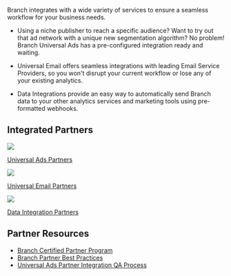 Branch integrates with a wide variety of services to ensure a seamless workflow for your business needs.

  - Using a niche publisher to reach a specific audience? Want to try out that ad network with a unique new segmentation algorithm? No problem! Branch Universal Ads has a pre-configured integration ready and waiting.

  - Universal Email offers seamless integrations with leading Email Service Providers, so you won't disrupt your current workflow or lose any of your existing analytics.

  - Data Integrations provide an easy way to automatically send Branch data to your other analytics services and marketing tools using pre-formatted webhooks.

## Integrated Partners
<div class="nav-wrap flex-wrap">
  <a href="/ko/deep-linked-ads/ad-networks-list/">
    <img src="../../../_assets/img/pages/channels/paid-ads.png" />
    <p>Universal Ads Partners</p>
  </a>
  <a href="/ko/emails/email-partners-list/">
    <img src="../../../_assets/img/pages/channels/email.png" />
    <p>Universal Email Partners</p>
  </a>
  <a href="/ko/integrations/data-integrations-list/">
    <img src="../../../_assets/img/pages/main-page/feeds-dot.png" />
    <p>Data Integration Partners</p>
  </a>
</div>

## Partner Resources

- [Branch Certified Partner Program](/partner-management/branch-certified-partner-program)
- [Branch Partner Best Practices](/partner-management/branch-partner-best-practices)
- [Universal Ads Partner Integration QA Process](/deep-linked-ads/universal-ads-partner-integration-qa-process)
